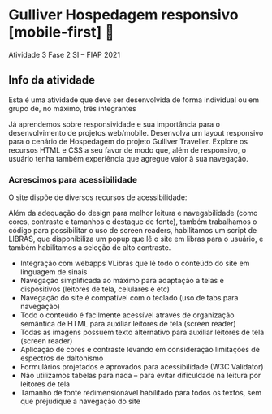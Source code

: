 # Gulliver Hospedagem responsivo [mobile-first]  📲
 Atividade 3 Fase 2 SI – FIAP 2021

## Info da atividade

Esta é uma atividade que deve ser desenvolvida de forma individual ou em grupo de, no máximo, três integrantes

Já aprendemos sobre responsividade e sua importância para o desenvolvimento de projetos web/mobile. Desenvolva um layout responsivo
 para o cenário de Hospedagem do projeto Gulliver Traveller. Explore os 
recursos HTML e CSS a seu favor de modo que, além de responsivo, o 
usuário tenha também experiência que agregue valor à sua navegação.

### Acrescimos para acessibilidade

O site dispõe de diversos recursos de acessibilidade:

Além da adequação do design para melhor leitura e navegabilidade (como cores, contraste e tamanhos  e destaque de fonte), também trabalhamos o código para possibilitar o uso de screen readers, habilitamos um script de LIBRAS, que disponibiliza um popup que lê o site em libras para o usuário, e também habilitamos a seleção de alto contraste.

* Integração com webapps VLibras que lê todo o conteúdo do site em linguagem de sinais
* Navegação simplificada ao máximo para adaptação a telas e dispositivos (leitores de tela, celulares e etc)
* Navegação do site é compatível com o teclado (uso de tabs para navegação)
* Todo o conteúdo é facilmente acessível através de organização semântica de HTML para auxiliar leitores de tela (screen reader)
* Todas as imagens possuem texto alternativo para auxiliar leitores de tela (screen reader)
* Aplicação de cores e contraste levando em consideração limitações de espectros de daltonismo
* Formulários projetados e aprovados para acessibilidade (W3C Validator)
* Não utilizamos tabelas para nada – para evitar dificuldade na leitura por leitores de tela
* Tamanho de fonte redimensionável habilitado para todos os textos, sem que prejudique a navegação do site

